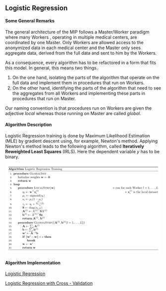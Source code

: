 ## Logistic Regression

#### Some General Remarks

The general architecture of the MIP follows a Master/Worker paradigm where many Workers
, operating in multiple medical centers, are coordinated by one Master. Only Workers
are allowed access to the anonymized data in each medical center and the Master only
sees aggregate data, derived from the full data and sent to him by the Workers.

As a consequence, every algorithm has to be refactored in a form that fits this model.
In general, this means two things.

1. On the one hand, isolating the parts of the algorithm that operate on the full data
   and implement them in procedures that run on Workers.
1. On the other hand, identifying the parts of the algorithm that need to see the
   aggregates from all Workers and implementing these parts in procedures that run on
   Master.

Our naming convention is that procedures run on Workers are given the adjective _local_
whereas those running on Master are called _global_.

#### Algorithm Description

Logistic Regression training is done by Maximum Likelihood Estimation (MLE) by gradient
descent using, for example, Newton's method. Applying Newton's method leads to the
following algorithm, called __Iteratively Reweighted Least Squares__ (IRLS). Here
the dependent variable *y* has to be binary.

![pseudo](images/logistic_regression_pseudocode.png)

<b><h4>Algorithm Implementation</b></h4>

[Logistic Regression](../../exareme2/algorithms/exareme2/logistic_regression.py)

[Logistic Regression with Cross - Validation](../../exareme2/algorithms/exareme2/logistic_regression_cv.py)
